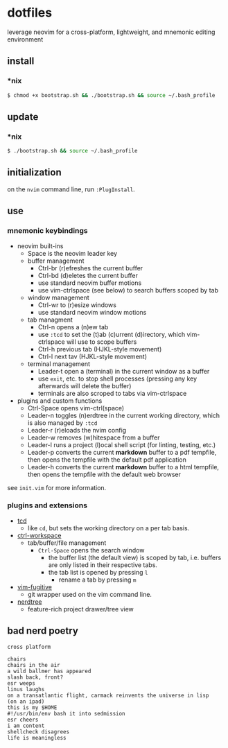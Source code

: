 dotfiles
========

leverage neovim for a cross-platform, lightweight, and mnemonic editing environment

## install

### *nix

```bash
$ chmod +x bootstrap.sh && ./bootstrap.sh && source ~/.bash_profile
```

## update

### *nix

```bash
$ ./bootstrap.sh && source ~/.bash_profile
```

## initialization

on the `nvim` command line, run `:PlugInstall`.

## use

### mnemonic keybindings

* neovim built-ins
    * Space is the neovim leader key
    * buffer management
        * Ctrl-br (r)efreshes the current buffer
        * Ctrl-bd (d)eletes the current buffer
        * use standard neovim buffer motions
        * use vim-ctrlspace (see below) to search buffers scoped by tab
    * window management
        * Ctrl-wr to (r)esize windows
        * use standard neovim window motions
    * tab managment
        * Ctrl-n opens a (n)ew tab
        * use `:tcd` to set the (t)ab (c)urrent (d)irectory, which vim-ctrlspace will use to scope buffers
        * Ctrl-h previous tab (HJKL-style movement)
        * Ctrl-l next tav (HJKL-style movement)
    * terminal management
        * Leader-t open a (terminal) in the current window as a buffer
        * use `exit`, etc. to stop shell processes (pressing any key afterwards will delete the buffer)
        * terminals are also scroped to tabs via vim-ctrlspace
* plugins and custom functions
    * Ctrl-Space opens vim-ctrl(space)
    * Leader-n toggles (n)erdtree in the current working directory, which is also managed by `:tcd`
    * Leader-r (r)eloads the nvim config
    * Leader-w removes (w)hitespace from a buffer
    * Leader-l runs a project (l)ocal shell script (for linting, testing, etc.)
    * Leader-p converts the current **markdown** buffer to a pdf tempfile, then opens the tempfile with the default pdf application
    * Leader-h converts the current **markdown** buffer to a html tempfile, then opens the tempfile with the default web browser

see `init.vim` for more information.

### plugins and extensions

* [tcd](https://github.com/neovim/neovim/blob/master/runtime/doc/editing.txt#L1263)
    * like `cd`, but sets the working directory on a per tab basis.
* [ctrl-workspace](https://github.com/vim-ctrlspace/vim-ctrlspace/blob/master/doc/ctrlspace.txt)
    * tab/buffer/file management
        * `Ctrl-Space` opens the search window
            * the buffer list (the default view) is scoped by tab, i.e. buffers are only listed in their respective tabs.
            * the tab list is opened by pressing `l`
                * rename a tab by pressing `m`
* [vim-fugitive](https://github.com/tpope/vim-fugitive/blob/master/doc/fugitive.txt)
    * git wrapper used on the vim command line.
* [nerdtree](https://github.com/preservim/nerdtree/blob/master/doc/NERDTree.txt)
    * feature-rich project drawer/tree view

## bad nerd poetry

```
cross platform

chairs
chairs in the air
a wild ballmer has appeared
slash back, front?
esr weeps
linus laughs
on a transatlantic flight, carmack reinvents the universe in lisp
(on an ipad)
this is my $HOME
#!/usr/bin/env bash it into sedmission
esr cheers
i am content
shellcheck disagrees
life is meaningless
```
